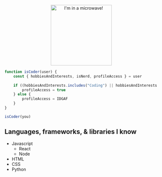 <p align="center">
    <a href="https://tachanks.xyz" target="_blank" title="Links to my website!">
        <img alt="I'm in a microwave!" src="https://user-images.githubusercontent.com/62531512/178131098-51911e02-12ca-413f-8721-672e7db94956.gif" height="200"/>
    </a>
</p>

```javascript
function isCoder(user) {
    const { hobbiesAndInterests, isNerd, profileAccess } = user
    
    if ((hobbiesAndInterests.includes("Coding") || hobbiesAndInterests.includes("Computers")) && isNerd) {
        profileAccess = true
    } else {
        profileAccess = IDGAF
    }
}

isCoder(you)
```
## Languages, frameworks, & libraries I know
* Javascript
  * React
  * Node
* HTML
* CSS
* Python

